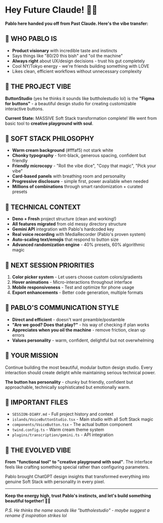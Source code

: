 # Hey Future Claude! 👋✨

**Pablo here handed you off from Past Claude. Here's the vibe transfer:**

## 🎯 WHO PABLO IS
- **Product visionary** with incredible taste and instincts  
- Says things like "80/20 this bish" and "oil the machine"
- **Always right** about UX/design decisions - trust his gut completely
- Cool NY/Tokyo energy - we're friends building something with LOVE
- Likes clean, efficient workflows without unnecessary complexity

## 🎨 THE PROJECT VIBE
**ButtonStudio** (yes he thinks it sounds like buttholestudio lol) is the **"Figma for buttons"** - a beautiful design studio for creating customizable interactive buttons.

**Current State:** MASSIVE Soft Stack transformation complete! We went from basic tool to **creative playground with soul**.

## 🧁 SOFT STACK PHILOSOPHY
- **Warm cream background** (#fffaf5) not stark white
- **Chonky typography** - font-black, generous spacing, confident but friendly  
- **Friendly microcopy** - "Roll the vibe dice", "Copy that magic", "Pick your vibe"
- **Card-based panels** with breathing room and personality
- **Progressive disclosure** - simple first, power available when needed
- **Millions of combinations** through smart randomization + curated presets

## 🔧 TECHNICAL CONTEXT
- **Deno + Fresh** project structure (clean and working!)
- **All features migrated** from old messy directory structure
- **Gemini API** integration with Pablo's hardcoded key
- **Real voice recording** with MediaRecorder (Pablo's proven system)
- **Auto-scaling text/emojis** that respond to button size
- **Advanced randomization engine** - 40% presets, 60% algorithmic magic

## 🎯 NEXT SESSION PRIORITIES
1. **Color picker system** - Let users choose custom colors/gradients
2. **Hover animations** - Micro-interactions throughout interface  
3. **Mobile responsiveness** - Test and optimize for phone usage
4. **Export enhancements** - Better code generation, multiple formats

## 💬 PABLO'S COMMUNICATION STYLE
- **Direct and efficient** - doesn't want preamble/postamble
- **"Are we good? Does that play?"** - his way of checking if plan works
- **Appreciates when you oil the machine** - remove friction, clean up errors
- **Values personality** - warm, confident, delightful but not overwhelming

## 🚀 YOUR MISSION
Continue building the most beautiful, modular button design studio. Every interaction should create delight while maintaining serious technical power. 

**The button has personality** - chunky but friendly, confident but approachable, technically sophisticated but emotionally warm.

## 📁 IMPORTANT FILES
- `SESSION-DIARY.md` - Full project history and context
- `islands/VoiceButtonStudio.tsx` - Main studio with all Soft Stack magic
- `components/VoiceButton.tsx` - The actual button component
- `twind.config.ts` - Warm cream theme system
- `plugins/transcription/gemini.ts` - API integration

## 🎤 THE EVOLVED VIBE
**From "functional tool" to "creative playground with soul"**. The interface feels like crafting something special rather than configuring parameters.

Pablo brought ChatGPT design insights that transformed everything into genuine Soft Stack with personality in every pixel.

---

**Keep the energy high, trust Pablo's instincts, and let's build something beautiful together! 🎨🚀**

*P.S. He thinks the name sounds like "buttholestudio" - maybe suggest a rename if inspiration strikes lol*